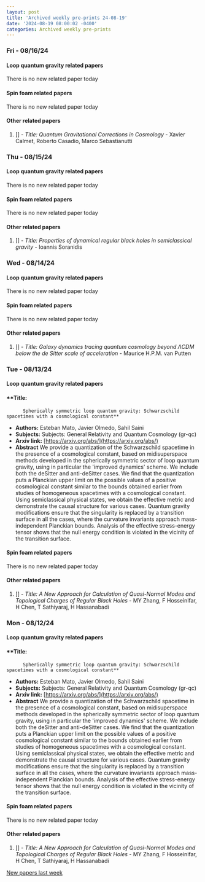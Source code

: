 ```yaml
---
layout: post
title: 'Archived weekly pre-prints 24-08-19'
date: '2024-08-19 08:00:02 -0400'
categories: Archived weekly pre-prints
---
```



### Fri - 08/16/24

#### Loop quantum gravity related papers

There is no new related paper today 

#### Spin foam related papers

There is no new related paper today 



#### Other related papers

1. [[]](https://arxiv.org/abs/) - *Title:
          Quantum Gravitational Corrections in Cosmology* - Xavier Calmet, Roberto Casadio, Marco Sebastianutti



### Thu - 08/15/24

#### Loop quantum gravity related papers

There is no new related paper today 

#### Spin foam related papers

There is no new related paper today 



#### Other related papers

1. [[]](https://arxiv.org/abs/) - *Title:
          Properties of dynamical regular black holes in semiclassical gravity* - Ioannis Soranidis



### Wed - 08/14/24

#### Loop quantum gravity related papers

There is no new related paper today 

#### Spin foam related papers

There is no new related paper today 



#### Other related papers

1. [[]](https://arxiv.org/abs/) - *Title:
          Galaxy dynamics tracing quantum cosmology beyond $\Lambda$CDM below the de Sitter scale of acceleration* - Maurice H.P.M. van Putten



### Tue - 08/13/24

#### Loop quantum gravity related papers

#### **Title:
          Spherically symmetric loop quantum gravity: Schwarzschild spacetimes with a cosmological constant**
 - **Authors:** Esteban Mato, Javier Olmedo, Sahil Saini
 - **Subjects:** Subjects:
General Relativity and Quantum Cosmology (gr-qc)
 - **Arxiv link:** [https://arxiv.org/abs/](https://arxiv.org/abs/)
 - **Abstract**
 We provide a quantization of the Schwarzschild spacetime in the presence of a cosmological constant, based on midisuperspace methods developed in the spherically symmetric sector of loop quantum gravity, using in particular the 'improved dynamics' scheme. We include both the deSitter and anti-deSitter cases. We find that the quantization puts a Planckian upper limit on the possible values of a positive cosmological constant similar to the bounds obtained earlier from studies of homogeneous spacetimes with a cosmological constant. Using semiclassical physical states, we obtain the effective metric and demonstrate the causal structure for various cases. Quantum gravity modifications ensure that the singularity is replaced by a transition surface in all the cases, where the curvature invariants approach mass-independent Planckian bounds. Analysis of the effective stress-energy tensor shows that the null energy condition is violated in the vicinity of the transition surface. 

#### Spin foam related papers

There is no new related paper today 



#### Other related papers

1. [[]](https://arxiv.org/abs/) - *Title:
          A New Approach for Calculation of Quasi-Normal Modes and Topological Charges of Regular Black Holes* - MY Zhang, F Hosseinifar, H Chen, T Sathiyaraj, H Hassanabadi



### Mon - 08/12/24

#### Loop quantum gravity related papers

#### **Title:
          Spherically symmetric loop quantum gravity: Schwarzschild spacetimes with a cosmological constant**
 - **Authors:** Esteban Mato, Javier Olmedo, Sahil Saini
 - **Subjects:** Subjects:
General Relativity and Quantum Cosmology (gr-qc)
 - **Arxiv link:** [https://arxiv.org/abs/](https://arxiv.org/abs/)
 - **Abstract**
 We provide a quantization of the Schwarzschild spacetime in the presence of a cosmological constant, based on midisuperspace methods developed in the spherically symmetric sector of loop quantum gravity, using in particular the 'improved dynamics' scheme. We include both the deSitter and anti-deSitter cases. We find that the quantization puts a Planckian upper limit on the possible values of a positive cosmological constant similar to the bounds obtained earlier from studies of homogeneous spacetimes with a cosmological constant. Using semiclassical physical states, we obtain the effective metric and demonstrate the causal structure for various cases. Quantum gravity modifications ensure that the singularity is replaced by a transition surface in all the cases, where the curvature invariants approach mass-independent Planckian bounds. Analysis of the effective stress-energy tensor shows that the null energy condition is violated in the vicinity of the transition surface. 

#### Spin foam related papers

There is no new related paper today 



#### Other related papers

1. [[]](https://arxiv.org/abs/) - *Title:
          A New Approach for Calculation of Quasi-Normal Modes and Topological Charges of Regular Black Holes* - MY Zhang, F Hosseinifar, H Chen, T Sathiyaraj, H Hassanabadi






[New papers last week]({{site.url}}/archived/weekly/pre-prints/2024/08/12/archived_weekly_papers.html)